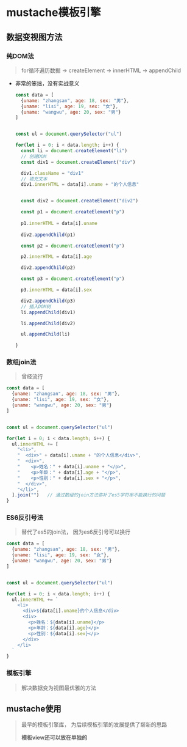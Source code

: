# mustache模板引擎

## 数据变视图方法

### 纯DOM法

> for循环遍历数据 -> createElement -> innerHTML -> appendChild

* 非常的笨拙，没有实战意义

  ````javascript
  const data = [
    {uname: "zhangsan", age: 18, sex: "男"},
    {uname: "lisi", age: 19, sex: "女"},
    {uname: "wangwu", age: 20, sex: "男"}
  ]
  
  
  const ul = document.querySelector("ul")
  
  for(let i = 0; i < data.length; i++) {
    const li = document.createElement("li")
    // 创建DOM
    const div1 = document.createElement("div")
  
    div1.className = "div1"
    // 填充文本
    div1.innerHTML = data[i].uname + "的个人信息"
  
  
    const div2 = document.createElement("div2")
  
    const p1 = document.createElement("p")
  	
    p1.innerHTML = data[i].uname
    
    div2.appendChild(p1)
  
    const p2 = document.createElement("p")
  
    p2.innerHTML = data[i].age
  
    div2.appendChild(p2)
  
    const p3 = document.createElement("p")
  
    p3.innerHTML = data[i].sex
  
    div2.appendChild(p3)
    // 插入DOM树
    li.appendChild(div1)
  
    li.appendChild(div2)
  
    ul.appendChild(li)
  
  }
  ````

  

### 数组join法

> 曾经流行

````javascript
const data = [
  {uname: "zhangsan", age: 18, sex: "男"},
  {uname: "lisi", age: 19, sex: "女"},
  {uname: "wangwu", age: 20, sex: "男"}
]


const ul = document.querySelector("ul")

for(let i = 0; i < data.length; i++) {
  ul.innerHTML += [
    "<li>",
    "  <div>" + data[i].uname + "的个人信息</div>",
    "  <div>",
    "    <p>姓名：" + data[i].uname + "</p>",
    "    <p>年龄：" + data[i].age + "</p>",
    "    <p>性别：" + data[i].sex + "</p>",
    "  </div>",
    "</li>",
  ].join("")   // 通过数组的join方法弥补了es5字符串不能换行的问题
} 
````



### ES6反引号法

> 替代了es5的join法， 因为es6反引号可以换行

````javascript
const data = [
  {uname: "zhangsan", age: 18, sex: "男"},
  {uname: "lisi", age: 19, sex: "女"},
  {uname: "wangwu", age: 20, sex: "男"}
]


const ul = document.querySelector("ul")

for(let i = 0; i < data.length; i++) {
  ul.innerHTML += `
    <li>
      <div>${data[i].uname}的个人信息</div>
      <div>
        <p>姓名：${data[i].uname}</p>
        <p>年龄：${data[i].age}</p>
        <p>性别：${data[i].sex}</p>
      </div>
    </li>
  `
} 
````



### 模板引擎

> 解决数据变为视图最优雅的方法



## mustache使用

> 最早的模板引擎库， 为后续模板引擎的发展提供了崭新的思路
>
> **模板view还可以放在单独的<script>标签中（type设为text/template）**

````javascript
Mustache.render(view, data) // view为模板    data为数据
````



### 一般用法

> {{}}

````javascript
const container = document.querySelector(".container")

const data = {
  thing: "华为手机",
  state: "好开心"
}

const templateStr = `
  <p>今天我买了{{thing}}, 我{{state}}</p>
`

const domStr = Mustache.render(templateStr, data)


container.innerHTML = domStr

````





### 循环用法

> {{#list}}xxxxxxx{{/list}}

* 循环简单数组

  ````javascript
  const container = document.querySelector(".container")
  
  const templateStr = `
    {{#list}}
      <li>{{.}}</li>
    {{/list}}
  `
  
  
  const data = {
    list: ["苹果", "香蕉", "梨子"]
  }
  
  const domStr = Mustache.render(templateStr, data)
  
  container.innerHTML = domStr
  ````

  

* 循环复杂数组

  ````javascript
  const container = document.querySelector(".container")
  
  const data = {
    list: [
      {uname: "zhangsan", age: 18, sex: "男"},
      {uname: "lisi", age: 19, sex: "女"},
      {uname: "wangwu", age: 20, sex: "男"}
    ]
  }
  
  const templateStr = `
    <ul>
      {{ #list }}
        <li>
          <div>{{uname}}的基本信息</div>
          <div>
            <p>姓名：{{uname}}</p>
            <p>年龄：{{age}}</p>
            <p>性别：{{sex}}</p>
          </div>
        </li>
      {{ /list }}
    </ul>
  `
  
  const domStr = Mustache.render(templateStr, data)
  
  container.innerHTML = domStr
  ````

* 数组的嵌套

  ````javascript
  const container = document.querySelector(".container")
  
  const data = {
    list: [
      {uname: "张三", age: 18, hobbies: ["吃饭", "睡觉", "打豆豆"]},
      {uname: "李四", age: 20, hobbies: ["打球"]},
      {uname: "王五", age: 22, hobbies: ["玩游戏", "游泳"]}
    ]
  }
  
  const templateStr = `
    {{#list}}
      <li>
        <div>{{uname}}</div>
        {{#hobbies}}
          <p>{{.}}</p>
        {{/hobbies}}
      </li>
    {{/list}}
  
  `
  
  const domStr = Mustache.render(templateStr, data)
  
  
  container.innerHTML = domStr
  ````

  

### 元素显示与隐藏

> 使用布尔值，效果类似于vue中的v-if

````javascript
const container = document.querySelector(".container")

const templateStr = `
  {{#m}}
    <div>hello world</div>
  {{/m}}
`

const data = {
  m: false
}


const domStr = Mustache.render(templateStr, data)

container.innerHTML = domStr 
````





## mustache底层原理









